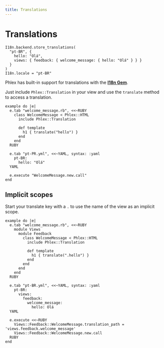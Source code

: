 ```yaml
---
title: Translations
---
```


# Translations

```phlex
I18n.backend.store_translations(
  "pt-BR", {
    hello: "Olá",
    views: { feedback: { welcome_message: { hello: "Olá" } } }
  }
)
I18n.locale = "pt-BR"
```

Phlex has built-in support for translations with the **[I18n Gem](https://github.com/ruby-i18n/i18n)**.

Just include `Phlex::Translation` in your view and use the `translate` method to access a translation.

```phlex
example do |e|
  e.tab "welcome_message.rb", <<~RUBY
    class WelcomeMessage < Phlex::HTML
      include Phlex::Translation

      def template
        h1 { translate("hello") }
      end
    end
  RUBY

  e.tab "pt-PR.yml", <<~YAML, syntax: :yaml
    pt-BR:
      hello: "Olá"
  YAML

  e.execute "WelcomeMessage.new.call"
end
```

## Implicit scopes

Start your translate key with a `.` to use the name of the view as an implicit scope.

```phlex
example do |e|
  e.tab "welcome_message.rb", <<~RUBY
    module Views
      module Feedback
        class WelcomeMessage < Phlex::HTML
          include Phlex::Translation

          def template
            h1 { translate(".hello") }
          end
        end
      end
    end
  RUBY

  e.tab "pt-BR.yml", <<~YAML, syntax: :yaml
    pt-BR:
      views:
        feedback:
          welcome_message:
            hello: Olá
  YAML

  e.execute <<~RUBY
    Views::Feedback::WelcomeMessage.translation_path = 'views.feedback.welcome_message'
    Views::Feedback::WelcomeMessage.new.call
  RUBY
end
```
